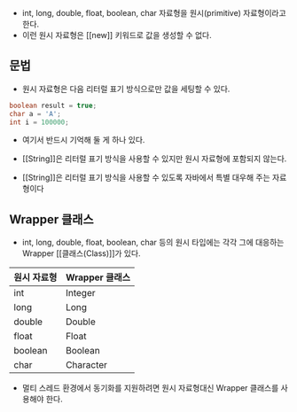- int, long, double, float, boolean, char 자료형을 원시(primitive) 자료형이라고 한다.
- 이런 원시 자료형은 [[new]] 키워드로 값을 생성할 수 없다. 

## 문법

- 원시 자료형은 다음 리터럴 표기 방식으로만 값을 세팅할 수 있다.

```java
boolean result = true;
char a = 'A';
int i = 100000;
```

- 여기서 반드시 기억해 둘 게 하나 있다. 

- [[String]]은 리터럴 표기 방식을 사용할 수 있지만 원시 자료형에 포함되지 않는다. 
- [[String]]은 리터럴 표기 방식을 사용할 수 있도록 자바에서 특별 대우해 주는 자료형이다

## Wrapper 클래스

- int, long, double, float, boolean, char 등의 원시 타입에는 각각 그에 대응하는 Wrapper [[클래스(Class)]]가 있다.

|원시 자료형|Wrapper 클래스|
|---|---|
|int|Integer|
|long|Long|
|double|Double|
|float|Float|
|boolean|Boolean|
|char|Character|
- 멀티 스레드 환경에서 동기화를 지원하려면 원시 자료형대신 Wrapper 클래스를 사용해야 한다.